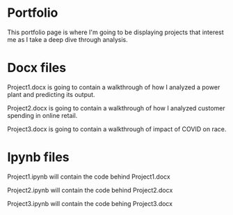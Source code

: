 # Portfolio

This portfolio page is where I'm going to be displaying projects that interest me as I take a deep dive through analysis. 

# Docx files

Project1.docx is going to contain a walkthrough of how I analyzed a power plant and predicting its output. 

Project2.docx is going to contain a walkthrough of how I analyzed customer spending in online retail. 

Project3.docx is going to contain a walkthrough of impact of COVID on race.

# Ipynb files

Project1.ipynb will contain the code behind Project1.docx

Project2.ipynb will contain the code behind Project2.docx

Project3.ipynb will contain the code behing Project3.docx
